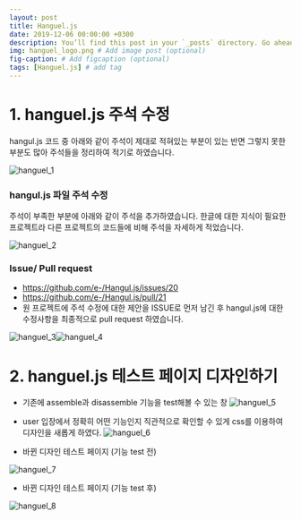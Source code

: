 ```yaml
---
layout: post
title: Hanguel.js
date: 2019-12-06 00:00:00 +0300
description: You’ll find this post in your `_posts` directory. Go ahead and edit it and re-build the site to see your changes. # Add post description (optional)
img: hanguel_logo.png # Add image post (optional)
fig-caption: # Add figcaption (optional)
tags: [Hanguel.js] # add tag
---
```


# **1. hanguel.js 주석 수정**
hangul.js 코드 중 아래와 같이 주석이 제대로 적혀있는 부분이 있는 반면 그렇지 못한 부분도 많아 주석들을 정리하여 적기로 하였습니다.

![hanguel_1]({{site.baseurl}}/assets/img/hanguel_1.png)

### hangul.js 파일 주석 수정 
주석이 부족한 부분에 아래와 같이 주석을 추가하였습니다. 한글에 대한 지식이 필요한 프로젝트라 다른 프로젝트의 코드들에 비해 주석을 자세하게 적었습니다.

![hanguel_2]({{site.baseurl}}/assets/img/hanguel_2.png)

### Issue/ Pull request
- https://github.com/e-/Hangul.js/issues/20
- https://github.com/e-/Hangul.js/pull/21 
- 원 프로젝트에 주석 수정에 대한 제안을 ISSUE로 먼저 남긴 후 hangul.js에 대한 수정사항을 최종적으로 pull request 하였습니다.

![hanguel_3]({{site.baseurl}}/assets/img/hanguel_3.png)![hanguel_4]({{site.baseurl}}/assets/img/hanguel_4.png)

# **2. hanguel.js 테스트 페이지 디자인하기**
- 기존에 assemble과 disassemble 기능을 test해볼 수 있는 창
![hanguel_5]({{site.baseurl}}/assets/img/hanguel_5.png)

- user 입장에서 정확히 어떤 기능인지 직관적으로 확인할 수 있게 css를 이용하여 디자인을 새롭게 하였다. 
![hanguel_6]({{site.baseurl}}/assets/img/hanguel_6.png)

- 바뀐 디자인 테스트 페이지 (기능 test 전)

![hanguel_7]({{site.baseurl}}/assets/img/hanguel_7.png)

- 바뀐 디자인 테스트 페이지 (기능 test 후)

![hanguel_8]({{site.baseurl}}/assets/img/hanguel_8.png)
